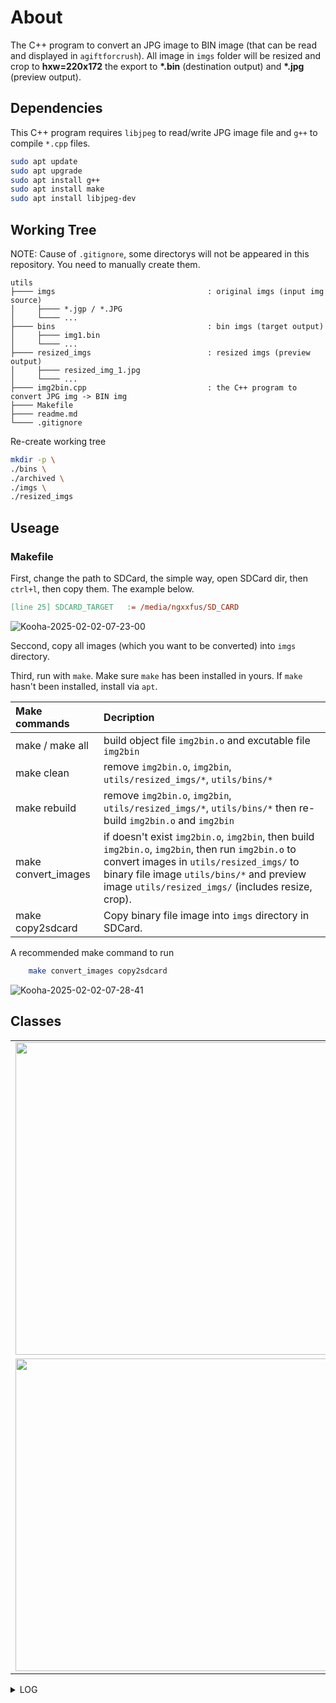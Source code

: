 # About

The C++ program to convert an JPG image to BIN image (that can be read and displayed in `agiftforcrush`). All image in `imgs` folder will be resized and crop to **hxw=220x172** the export to **\*.bin** (destination output) and **\*.jpg** (preview output).

## Dependencies

This C++ program requires `libjpeg` to read/write JPG image file and `g++` to compile `*.cpp` files.

```bash
sudo apt update
sudo apt upgrade
sudo apt install g++
sudo apt install make
sudo apt install libjpeg-dev
```

## Working Tree

NOTE: Cause of ```.gitignore```, some directorys will not be appeared in this repository. You need to manually create them.

```text
utils
├──── imgs                                  : original imgs (input img source)
│     ├──── *.jgp / *.JPG
│     └──── ...
├──── bins                                  : bin imgs (target output)
│     ├──── img1.bin 
│     └──── ...
├──── resized_imgs                          : resized imgs (preview output)
│     ├──── resized_img_1.jpg 
│     └──── ...
├──── img2bin.cpp                           : the C++ program to convert JPG img -> BIN img
├──── Makefile
├──── readme.md 
└──── .gitignore
```

Re-create working tree

```bash
mkdir -p \
./bins \
./archived \
./imgs \
./resized_imgs
```

## Useage

### Makefile

First, change the path to SDCard, the simple way, open SDCard dir, then ```ctrl+l```, then copy them. The example below.

```Makefile
[line 25] SDCARD_TARGET   := /media/ngxxfus/SD_CARD
```
![Kooha-2025-02-02-07-23-00](https://github.com/user-attachments/assets/006b843c-4742-4468-aaed-486077f839e0)


Seccond, copy all images (which you want to be converted) into ```imgs``` directory.

Third, run with ```make```. Make sure ```make``` has been installed in yours. If ```make``` hasn't been installed, install via ```apt```.

|Make commands          | Decription    |
| :--                   | :--           |
| make / make all       | build object file ```img2bin.o``` and excutable file ```img2bin``` |
| make clean            | remove  ```img2bin.o```, ```img2bin```, ```utils/resized_imgs/*```, ```utils/bins/*```|
| make rebuild          | remove  ```img2bin.o```, ```img2bin```, ```utils/resized_imgs/*```, ```utils/bins/*``` then re-build ```img2bin.o``` and ```img2bin```|
| make convert_images   | if doesn't exist ```img2bin.o```, ```img2bin```, then build ```img2bin.o```, ```img2bin```, then run ```img2bin.o``` to convert images in ```utils/resized_imgs/``` to binary file image ```utils/bins/*``` and preview image ```utils/resized_imgs/``` (includes resize, crop).|
| make copy2sdcard      | Copy binary file image into ```imgs``` directory in SDCard. |

A recommended make command to run
```bash
    make convert_images copy2sdcard
```

![Kooha-2025-02-02-07-28-41](https://github.com/user-attachments/assets/44ff4df7-bc8b-42b3-8846-39c1922c4ce5)

## Classes

|         |          |
| :----   | :----    |
|<img src="https://github.com/user-attachments/assets/12d3f5ac-19d3-46b5-aa32-f46e2b225348" style="width:500px;"/> |<img src="https://github.com/user-attachments/assets/2a55547b-21ec-41fa-8f0c-aa35a963e12a" style="width:500px;"/> | 
| <img src="https://github.com/user-attachments/assets/6a3b7227-abbd-4a71-91f1-f5765d2ea931" style="width:500px;"/>|     |

<details>
<summary>
LOG
</summary>

<pre><font color="#80F1E8">ngxxfus&apos;s </font><font color="#D4DBDD">utils/ </font><font color="#FFFFFF">on</font><font color="#F6F32E"> master ≡ </font>                                                                                                                          <font color="#85C980">RAM:9/11GB </font><font color="#D0CFCC">┋</font><font color="#FFFFFF"> 6ms </font>
<font color="#4796F1">⮞ </font> ll
total 188
drwxrwxrwx 1 root root 24576 Feb  2 07:26 <span style="background-color:#26A269"><font color="#12488B">bins</font></span>/
drwxrwxrwx 1 root root 28672 Feb  2 07:26 <span style="background-color:#26A269"><font color="#12488B">resized_imgs</font></span>/
-rwxrwxrwx 1 root root 37632 Feb  2 07:25 <font color="#26A269"><b>img2bin</b></font>*
drwxrwxrwx 1 root root  4096 Feb  2 07:25 <span style="background-color:#26A269"><font color="#12488B">.</font></span>/
-rwxrwxrwx 1 root root 31632 Feb  2 07:25 <font color="#26A269"><b>img2bin.o</b></font>*
-rwxrwxrwx 1 root root  2835 Feb  2 07:23 <font color="#26A269"><b>readme.md</b></font>*
-rwxrwxrwx 1 root root  1618 Feb  2 07:23 <font color="#26A269"><b>Makefile</b></font>*
drwxrwxrwx 1 root root  4096 Feb  2 07:09 <span style="background-color:#26A269"><font color="#12488B">archived</font></span>/
-rwxrwxrwx 1 root root 17533 Feb  2 06:42 <font color="#26A269"><b>img2bin.cpp</b></font>*
drwxrwxrwx 1 root root 24576 Feb  1 22:11 <span style="background-color:#26A269"><font color="#12488B">imgs</font></span>/
drwxrwxrwx 1 root root  4096 Dec 31 18:35 <span style="background-color:#26A269"><font color="#12488B">..</font></span>/
<font color="#80F1E8">ngxxfus&apos;s </font><font color="#D4DBDD">utils/ </font><font color="#FFFFFF">on</font><font color="#F6F32E"> master ≡ </font>                                                                                                                          <font color="#85C980">RAM:9/11GB </font><font color="#D0CFCC">┋</font><font color="#FFFFFF"> 7ms </font>
<font color="#4796F1">⮞ </font> make convert_images copy2sdcard 
Converting images...
@imgs/IMG_4208.JPG

Processing arg[1] : imgs/IMG_4208.JPG
&lt;RGB_IMG id=10&gt; initialized h=4000 w=6000 c=3
&lt;RGB_IMG id=10&gt; size_reducing::SUCCESS - New size: 240x360
&lt;RGB_IMG id=10&gt; crop::SUCCESS - New size: 220x172
&lt;RGB_IMG id=10&gt; Image saved to: ./resized_imgs/IMG_4208.jpg
&lt;RGB_IMG id=10&gt; Image saved to binary file: ./bins/IMG_4208.bin
&lt;RGB_IMG id=10&gt; delete[] pixels=0x7e4b81260010
&lt;RGB_IMG id=10&gt; done!

&gt;&gt;&gt;&gt; done &gt;&gt;&gt;&gt;

@imgs/IMG_4209.JPG

Processing arg[1] : imgs/IMG_4209.JPG
&lt;RGB_IMG id=4165433610&gt; initialized h=4000 w=6000 c=3
&lt;RGB_IMG id=4165433610&gt; size_reducing::SUCCESS - New size: 240x360
&lt;RGB_IMG id=4165433610&gt; crop::SUCCESS - New size: 220x172
&lt;RGB_IMG id=4165433610&gt; Image saved to: ./resized_imgs/IMG_4209.jpg
&lt;RGB_IMG id=4165433610&gt; Image saved to binary file: ./bins/IMG_4209.bin
&lt;RGB_IMG id=4165433610&gt; delete[] pixels=0x77bff8060010
&lt;RGB_IMG id=4165433610&gt; done!

&gt;&gt;&gt;&gt; done &gt;&gt;&gt;&gt;

@imgs/IMG_4210.JPG

Processing arg[1] : imgs/IMG_4210.JPG
&lt;RGB_IMG id=73738&gt; initialized h=4000 w=6000 c=3
&lt;RGB_IMG id=73738&gt; size_reducing::SUCCESS - New size: 240x360
&lt;RGB_IMG id=73738&gt; crop::SUCCESS - New size: 220x172
&lt;RGB_IMG id=73738&gt; Image saved to: ./resized_imgs/IMG_4210.jpg
&lt;RGB_IMG id=73738&gt; Image saved to binary file: ./bins/IMG_4210.bin
&lt;RGB_IMG id=73738&gt; delete[] pixels=0x7a2f93149010
&lt;RGB_IMG id=73738&gt; done!

&gt;&gt;&gt;&gt; done &gt;&gt;&gt;&gt;

@imgs/IMG_4211.JPG

Processing arg[1] : imgs/IMG_4211.JPG
&lt;RGB_IMG id=1816623370&gt; initialized h=4000 w=6000 c=3
&lt;RGB_IMG id=1816623370&gt; size_reducing::SUCCESS - New size: 240x360
&lt;RGB_IMG id=1816623370&gt; crop::SUCCESS - New size: 220x172
&lt;RGB_IMG id=1816623370&gt; Image saved to: ./resized_imgs/IMG_4211.jpg
&lt;RGB_IMG id=1816623370&gt; Image saved to binary file: ./bins/IMG_4211.bin
&lt;RGB_IMG id=1816623370&gt; delete[] pixels=0x7fcc6c060010
&lt;RGB_IMG id=1816623370&gt; done!

&gt;&gt;&gt;&gt; done &gt;&gt;&gt;&gt;

@imgs/IMG_4212.JPG

Processing arg[1] : imgs/IMG_4212.JPG
&lt;RGB_IMG id=854091786&gt; initialized h=4000 w=6000 c=3
&lt;RGB_IMG id=854091786&gt; size_reducing::SUCCESS - New size: 240x360
&lt;RGB_IMG id=854091786&gt; crop::SUCCESS - New size: 220x172
&lt;RGB_IMG id=854091786&gt; Image saved to: ./resized_imgs/IMG_4212.jpg
&lt;RGB_IMG id=854091786&gt; Image saved to binary file: ./bins/IMG_4212.bin
&lt;RGB_IMG id=854091786&gt; delete[] pixels=0x732ac3a84010
&lt;RGB_IMG id=854091786&gt; done!

&gt;&gt;&gt;&gt; done &gt;&gt;&gt;&gt;

@imgs/IMG_4213.JPG

Processing arg[1] : imgs/IMG_4213.JPG
&lt;RGB_IMG id=945092618&gt; initialized h=4000 w=6000 c=3
&lt;RGB_IMG id=945092618&gt; size_reducing::SUCCESS - New size: 240x360
&lt;RGB_IMG id=945092618&gt; crop::SUCCESS - New size: 220x172
&lt;RGB_IMG id=945092618&gt; Image saved to: ./resized_imgs/IMG_4213.jpg
&lt;RGB_IMG id=945092618&gt; Image saved to binary file: ./bins/IMG_4213.bin
&lt;RGB_IMG id=945092618&gt; delete[] pixels=0x7977a9032010
&lt;RGB_IMG id=945092618&gt; done!

&gt;&gt;&gt;&gt; done &gt;&gt;&gt;&gt;

@imgs/IMG_4214.JPG

Processing arg[1] : imgs/IMG_4214.JPG
&lt;RGB_IMG id=1368897034&gt; initialized h=4000 w=6000 c=3
&lt;RGB_IMG id=1368897034&gt; size_reducing::SUCCESS - New size: 240x360
&lt;RGB_IMG id=1368897034&gt; crop::SUCCESS - New size: 220x172
&lt;RGB_IMG id=1368897034&gt; Image saved to: ./resized_imgs/IMG_4214.jpg
&lt;RGB_IMG id=1368897034&gt; Image saved to binary file: ./bins/IMG_4214.bin
&lt;RGB_IMG id=1368897034&gt; delete[] pixels=0x727823060010
&lt;RGB_IMG id=1368897034&gt; done!

&gt;&gt;&gt;&gt; done &gt;&gt;&gt;&gt;

@imgs/IMG_4215.JPG

Processing arg[1] : imgs/IMG_4215.JPG
&lt;RGB_IMG id=73738&gt; initialized h=4000 w=6000 c=3
&lt;RGB_IMG id=73738&gt; size_reducing::SUCCESS - New size: 240x360
&lt;RGB_IMG id=73738&gt; crop::SUCCESS - New size: 220x172
&lt;RGB_IMG id=73738&gt; Image saved to: ./resized_imgs/IMG_4215.jpg
&lt;RGB_IMG id=73738&gt; Image saved to binary file: ./bins/IMG_4215.bin
&lt;RGB_IMG id=73738&gt; delete[] pixels=0x7982cda93010
&lt;RGB_IMG id=73738&gt; done!

&gt;&gt;&gt;&gt; done &gt;&gt;&gt;&gt;

@imgs/IMG_4216.JPG

Processing arg[1] : imgs/IMG_4216.JPG
&lt;RGB_IMG id=2174269450&gt; initialized h=4000 w=6000 c=3
&lt;RGB_IMG id=2174269450&gt; size_reducing::SUCCESS - New size: 240x360
&lt;RGB_IMG id=2174269450&gt; crop::SUCCESS - New size: 220x172
&lt;RGB_IMG id=2174269450&gt; Image saved to: ./resized_imgs/IMG_4216.jpg
&lt;RGB_IMG id=2174269450&gt; Image saved to binary file: ./bins/IMG_4216.bin
&lt;RGB_IMG id=2174269450&gt; delete[] pixels=0x74200ca32010
&lt;RGB_IMG id=2174269450&gt; done!

&gt;&gt;&gt;&gt; done &gt;&gt;&gt;&gt;

@imgs/IMG_4217.JPG

Processing arg[1] : imgs/IMG_4217.JPG
&lt;RGB_IMG id=73738&gt; initialized h=4000 w=6000 c=3
&lt;RGB_IMG id=73738&gt; size_reducing::SUCCESS - New size: 240x360
&lt;RGB_IMG id=73738&gt; crop::SUCCESS - New size: 220x172
&lt;RGB_IMG id=73738&gt; Image saved to: ./resized_imgs/IMG_4217.jpg
&lt;RGB_IMG id=73738&gt; Image saved to binary file: ./bins/IMG_4217.bin
&lt;RGB_IMG id=73738&gt; delete[] pixels=0x7279fccad010
&lt;RGB_IMG id=73738&gt; done!

&gt;&gt;&gt;&gt; done &gt;&gt;&gt;&gt;

@imgs/IMG_4218.JPG

Processing arg[1] : imgs/IMG_4218.JPG
&lt;RGB_IMG id=73738&gt; initialized h=4000 w=6000 c=3
&lt;RGB_IMG id=73738&gt; size_reducing::SUCCESS - New size: 240x360
&lt;RGB_IMG id=73738&gt; crop::SUCCESS - New size: 220x172
&lt;RGB_IMG id=73738&gt; Image saved to: ./resized_imgs/IMG_4218.jpg
&lt;RGB_IMG id=73738&gt; Image saved to binary file: ./bins/IMG_4218.bin
&lt;RGB_IMG id=73738&gt; delete[] pixels=0x7e7151a32010
&lt;RGB_IMG id=73738&gt; done!

&gt;&gt;&gt;&gt; done &gt;&gt;&gt;&gt;

@imgs/IMG_4219.JPG

Processing arg[1] : imgs/IMG_4219.JPG
&lt;RGB_IMG id=1854372106&gt; initialized h=4000 w=6000 c=3
&lt;RGB_IMG id=1854372106&gt; size_reducing::SUCCESS - New size: 240x360
&lt;RGB_IMG id=1854372106&gt; crop::SUCCESS - New size: 220x172
&lt;RGB_IMG id=1854372106&gt; Image saved to: ./resized_imgs/IMG_4219.jpg
&lt;RGB_IMG id=1854372106&gt; Image saved to binary file: ./bins/IMG_4219.bin
&lt;RGB_IMG id=1854372106&gt; delete[] pixels=0x76c86e5c8010
&lt;RGB_IMG id=1854372106&gt; done!

&gt;&gt;&gt;&gt; done &gt;&gt;&gt;&gt;

@imgs/IMG_4220.JPG

Processing arg[1] : imgs/IMG_4220.JPG
&lt;RGB_IMG id=3282417162&gt; initialized h=4000 w=6000 c=3
&lt;RGB_IMG id=3282417162&gt; size_reducing::SUCCESS - New size: 240x360
&lt;RGB_IMG id=3282417162&gt; crop::SUCCESS - New size: 220x172
&lt;RGB_IMG id=3282417162&gt; Image saved to: ./resized_imgs/IMG_4220.jpg
&lt;RGB_IMG id=3282417162&gt; Image saved to binary file: ./bins/IMG_4220.bin
&lt;RGB_IMG id=3282417162&gt; delete[] pixels=0x75378c549010
&lt;RGB_IMG id=3282417162&gt; done!

&gt;&gt;&gt;&gt; done &gt;&gt;&gt;&gt;

@imgs/IMG_4221.JPG

Processing arg[1] : imgs/IMG_4221.JPG
&lt;RGB_IMG id=10&gt; initialized h=4000 w=6000 c=3
&lt;RGB_IMG id=10&gt; size_reducing::SUCCESS - New size: 240x360
&lt;RGB_IMG id=10&gt; crop::SUCCESS - New size: 220x172
&lt;RGB_IMG id=10&gt; Image saved to: ./resized_imgs/IMG_4221.jpg
&lt;RGB_IMG id=10&gt; Image saved to binary file: ./bins/IMG_4221.bin
&lt;RGB_IMG id=10&gt; delete[] pixels=0x78bca6549010
&lt;RGB_IMG id=10&gt; done!

&gt;&gt;&gt;&gt; done &gt;&gt;&gt;&gt;

@imgs/IMG_4222.JPG

Processing arg[1] : imgs/IMG_4222.JPG
&lt;RGB_IMG id=3446110474&gt; initialized h=4000 w=6000 c=3
&lt;RGB_IMG id=3446110474&gt; size_reducing::SUCCESS - New size: 240x360
&lt;RGB_IMG id=3446110474&gt; crop::SUCCESS - New size: 220x172
&lt;RGB_IMG id=3446110474&gt; Image saved to: ./resized_imgs/IMG_4222.jpg
&lt;RGB_IMG id=3446110474&gt; Image saved to binary file: ./bins/IMG_4222.bin
&lt;RGB_IMG id=3446110474&gt; delete[] pixels=0x76abcd344010
&lt;RGB_IMG id=3446110474&gt; done!

&gt;&gt;&gt;&gt; done &gt;&gt;&gt;&gt;

@imgs/IMG_4223.JPG

Processing arg[1] : imgs/IMG_4223.JPG
&lt;RGB_IMG id=10&gt; initialized h=4000 w=6000 c=3
&lt;RGB_IMG id=10&gt; size_reducing::SUCCESS - New size: 240x360
&lt;RGB_IMG id=10&gt; crop::SUCCESS - New size: 220x172
&lt;RGB_IMG id=10&gt; Image saved to: ./resized_imgs/IMG_4223.jpg
&lt;RGB_IMG id=10&gt; Image saved to binary file: ./bins/IMG_4223.bin
&lt;RGB_IMG id=10&gt; delete[] pixels=0x7919cd485010
&lt;RGB_IMG id=10&gt; done!

&gt;&gt;&gt;&gt; done &gt;&gt;&gt;&gt;

@imgs/IMG_4224.JPG

Processing arg[1] : imgs/IMG_4224.JPG
&lt;RGB_IMG id=1068629002&gt; initialized h=4000 w=6000 c=3
&lt;RGB_IMG id=1068629002&gt; size_reducing::SUCCESS - New size: 240x360
&lt;RGB_IMG id=1068629002&gt; crop::SUCCESS - New size: 220x172
&lt;RGB_IMG id=1068629002&gt; Image saved to: ./resized_imgs/IMG_4224.jpg
&lt;RGB_IMG id=1068629002&gt; Image saved to binary file: ./bins/IMG_4224.bin
&lt;RGB_IMG id=1068629002&gt; delete[] pixels=0x77404d8aa010
&lt;RGB_IMG id=1068629002&gt; done!

&gt;&gt;&gt;&gt; done &gt;&gt;&gt;&gt;

@imgs/IMG_4225.JPG

Processing arg[1] : imgs/IMG_4225.JPG
&lt;RGB_IMG id=1661434122&gt; initialized h=4000 w=6000 c=3
&lt;RGB_IMG id=1661434122&gt; size_reducing::SUCCESS - New size: 240x360
&lt;RGB_IMG id=1661434122&gt; crop::SUCCESS - New size: 220x172
&lt;RGB_IMG id=1661434122&gt; Image saved to: ./resized_imgs/IMG_4225.jpg
&lt;RGB_IMG id=1661434122&gt; Image saved to binary file: ./bins/IMG_4225.bin
&lt;RGB_IMG id=1661434122&gt; delete[] pixels=0x72ed630a9010
&lt;RGB_IMG id=1661434122&gt; done!

&gt;&gt;&gt;&gt; done &gt;&gt;&gt;&gt;

@imgs/IMG_4226.JPG

Processing arg[1] : imgs/IMG_4226.JPG
&lt;RGB_IMG id=10&gt; initialized h=4000 w=6000 c=3
&lt;RGB_IMG id=10&gt; size_reducing::SUCCESS - New size: 240x360
&lt;RGB_IMG id=10&gt; crop::SUCCESS - New size: 220x172
&lt;RGB_IMG id=10&gt; Image saved to: ./resized_imgs/IMG_4226.jpg
&lt;RGB_IMG id=10&gt; Image saved to binary file: ./bins/IMG_4226.bin
&lt;RGB_IMG id=10&gt; delete[] pixels=0x7b92c289e010
&lt;RGB_IMG id=10&gt; done!

&gt;&gt;&gt;&gt; done &gt;&gt;&gt;&gt;

@imgs/IMG_4227.JPG

Processing arg[1] : imgs/IMG_4227.JPG
&lt;RGB_IMG id=3351037706&gt; initialized h=4000 w=6000 c=3
&lt;RGB_IMG id=3351037706&gt; size_reducing::SUCCESS - New size: 240x360
&lt;RGB_IMG id=3351037706&gt; crop::SUCCESS - New size: 220x172
&lt;RGB_IMG id=3351037706&gt; Image saved to: ./resized_imgs/IMG_4227.jpg
&lt;RGB_IMG id=3351037706&gt; Image saved to binary file: ./bins/IMG_4227.bin
&lt;RGB_IMG id=3351037706&gt; delete[] pixels=0x7664bb860010
&lt;RGB_IMG id=3351037706&gt; done!

&gt;&gt;&gt;&gt; done &gt;&gt;&gt;&gt;

@imgs/IMG_4228.JPG

Processing arg[1] : imgs/IMG_4228.JPG
&lt;RGB_IMG id=2317651466&gt; initialized h=4000 w=6000 c=3
&lt;RGB_IMG id=2317651466&gt; size_reducing::SUCCESS - New size: 240x360
&lt;RGB_IMG id=2317651466&gt; crop::SUCCESS - New size: 220x172
&lt;RGB_IMG id=2317651466&gt; Image saved to: ./resized_imgs/IMG_4228.jpg
&lt;RGB_IMG id=2317651466&gt; Image saved to binary file: ./bins/IMG_4228.bin
&lt;RGB_IMG id=2317651466&gt; delete[] pixels=0x722035a84010
&lt;RGB_IMG id=2317651466&gt; done!

&gt;&gt;&gt;&gt; done &gt;&gt;&gt;&gt;

@imgs/IMG_4229.JPG

Processing arg[1] : imgs/IMG_4229.JPG
&lt;RGB_IMG id=1870127882&gt; initialized h=4000 w=6000 c=3
&lt;RGB_IMG id=1870127882&gt; size_reducing::SUCCESS - New size: 240x360
&lt;RGB_IMG id=1870127882&gt; crop::SUCCESS - New size: 220x172
&lt;RGB_IMG id=1870127882&gt; Image saved to: ./resized_imgs/IMG_4229.jpg
&lt;RGB_IMG id=1870127882&gt; Image saved to binary file: ./bins/IMG_4229.bin
&lt;RGB_IMG id=1870127882&gt; delete[] pixels=0x791567485010
&lt;RGB_IMG id=1870127882&gt; done!

&gt;&gt;&gt;&gt; done &gt;&gt;&gt;&gt;

@imgs/IMG_4230.JPG

Processing arg[1] : imgs/IMG_4230.JPG
&lt;RGB_IMG id=2290579722&gt; initialized h=4000 w=6000 c=3
&lt;RGB_IMG id=2290579722&gt; size_reducing::SUCCESS - New size: 240x360
&lt;RGB_IMG id=2290579722&gt; crop::SUCCESS - New size: 220x172
&lt;RGB_IMG id=2290579722&gt; Image saved to: ./resized_imgs/IMG_4230.jpg
&lt;RGB_IMG id=2290579722&gt; Image saved to binary file: ./bins/IMG_4230.bin
&lt;RGB_IMG id=2290579722&gt; delete[] pixels=0x76ce88460010
&lt;RGB_IMG id=2290579722&gt; done!

&gt;&gt;&gt;&gt; done &gt;&gt;&gt;&gt;

@imgs/IMG_4231.JPG

Processing arg[1] : imgs/IMG_4231.JPG
&lt;RGB_IMG id=310868234&gt; initialized h=4000 w=6000 c=3
&lt;RGB_IMG id=310868234&gt; size_reducing::SUCCESS - New size: 240x360
&lt;RGB_IMG id=310868234&gt; crop::SUCCESS - New size: 220x172
&lt;RGB_IMG id=310868234&gt; Image saved to: ./resized_imgs/IMG_4231.jpg
&lt;RGB_IMG id=310868234&gt; Image saved to binary file: ./bins/IMG_4231.bin
&lt;RGB_IMG id=310868234&gt; delete[] pixels=0x792512889010
&lt;RGB_IMG id=310868234&gt; done!

&gt;&gt;&gt;&gt; done &gt;&gt;&gt;&gt;

@imgs/IMG_4232.JPG

Processing arg[1] : imgs/IMG_4232.JPG
&lt;RGB_IMG id=969315338&gt; initialized h=4000 w=6000 c=3
&lt;RGB_IMG id=969315338&gt; size_reducing::SUCCESS - New size: 240x360
&lt;RGB_IMG id=969315338&gt; crop::SUCCESS - New size: 220x172
&lt;RGB_IMG id=969315338&gt; Image saved to: ./resized_imgs/IMG_4232.jpg
&lt;RGB_IMG id=969315338&gt; Image saved to binary file: ./bins/IMG_4232.bin
&lt;RGB_IMG id=969315338&gt; delete[] pixels=0x7a7b1af49010
&lt;RGB_IMG id=969315338&gt; done!

&gt;&gt;&gt;&gt; done &gt;&gt;&gt;&gt;

@imgs/IMG_4233.JPG

Processing arg[1] : imgs/IMG_4233.JPG
&lt;RGB_IMG id=2646998794&gt; initialized h=4000 w=6000 c=3
&lt;RGB_IMG id=2646998794&gt; size_reducing::SUCCESS - New size: 240x360
&lt;RGB_IMG id=2646998794&gt; crop::SUCCESS - New size: 220x172
&lt;RGB_IMG id=2646998794&gt; Image saved to: ./resized_imgs/IMG_4233.jpg
&lt;RGB_IMG id=2646998794&gt; Image saved to binary file: ./bins/IMG_4233.bin
&lt;RGB_IMG id=2646998794&gt; delete[] pixels=0x776f83eae010
&lt;RGB_IMG id=2646998794&gt; done!

&gt;&gt;&gt;&gt; done &gt;&gt;&gt;&gt;

@imgs/IMG_4234.JPG

Processing arg[1] : imgs/IMG_4234.JPG
&lt;RGB_IMG id=10&gt; initialized h=4000 w=6000 c=3
&lt;RGB_IMG id=10&gt; size_reducing::SUCCESS - New size: 240x360
&lt;RGB_IMG id=10&gt; crop::SUCCESS - New size: 220x172
&lt;RGB_IMG id=10&gt; Image saved to: ./resized_imgs/IMG_4234.jpg
&lt;RGB_IMG id=10&gt; Image saved to binary file: ./bins/IMG_4234.bin
&lt;RGB_IMG id=10&gt; delete[] pixels=0x70ac664df010
&lt;RGB_IMG id=10&gt; done!

&gt;&gt;&gt;&gt; done &gt;&gt;&gt;&gt;

@imgs/IMG_4235.JPG

Processing arg[1] : imgs/IMG_4235.JPG
&lt;RGB_IMG id=73738&gt; initialized h=4000 w=6000 c=3
&lt;RGB_IMG id=73738&gt; size_reducing::SUCCESS - New size: 240x360
&lt;RGB_IMG id=73738&gt; crop::SUCCESS - New size: 220x172
&lt;RGB_IMG id=73738&gt; Image saved to: ./resized_imgs/IMG_4235.jpg
&lt;RGB_IMG id=73738&gt; Image saved to binary file: ./bins/IMG_4235.bin
&lt;RGB_IMG id=73738&gt; delete[] pixels=0x722b588df010
&lt;RGB_IMG id=73738&gt; done!

&gt;&gt;&gt;&gt; done &gt;&gt;&gt;&gt;

@imgs/IMG_4236.JPG

Processing arg[1] : imgs/IMG_4236.JPG
&lt;RGB_IMG id=73738&gt; initialized h=4000 w=6000 c=3
&lt;RGB_IMG id=73738&gt; size_reducing::SUCCESS - New size: 240x360
&lt;RGB_IMG id=73738&gt; crop::SUCCESS - New size: 220x172
&lt;RGB_IMG id=73738&gt; Image saved to: ./resized_imgs/IMG_4236.jpg
&lt;RGB_IMG id=73738&gt; Image saved to binary file: ./bins/IMG_4236.bin
&lt;RGB_IMG id=73738&gt; delete[] pixels=0x70d4198df010
&lt;RGB_IMG id=73738&gt; done!

&gt;&gt;&gt;&gt; done &gt;&gt;&gt;&gt;

@imgs/IMG_4240.JPG

Processing arg[1] : imgs/IMG_4240.JPG
&lt;RGB_IMG id=10&gt; initialized h=4000 w=5328 c=3
&lt;RGB_IMG id=10&gt; size_reducing::SUCCESS - New size: 240x319
&lt;RGB_IMG id=10&gt; crop::SUCCESS - New size: 220x172
&lt;RGB_IMG id=10&gt; Image saved to: ./resized_imgs/IMG_4240.jpg
&lt;RGB_IMG id=10&gt; Image saved to binary file: ./bins/IMG_4240.bin
&lt;RGB_IMG id=10&gt; delete[] pixels=0x7c88330df010
&lt;RGB_IMG id=10&gt; done!

&gt;&gt;&gt;&gt; done &gt;&gt;&gt;&gt;

@imgs/IMG_4241.JPG

Processing arg[1] : imgs/IMG_4241.JPG
&lt;RGB_IMG id=73738&gt; initialized h=4000 w=5328 c=3
&lt;RGB_IMG id=73738&gt; size_reducing::SUCCESS - New size: 240x319
&lt;RGB_IMG id=73738&gt; crop::SUCCESS - New size: 220x172
&lt;RGB_IMG id=73738&gt; Image saved to: ./resized_imgs/IMG_4241.jpg
&lt;RGB_IMG id=73738&gt; Image saved to binary file: ./bins/IMG_4241.bin
&lt;RGB_IMG id=73738&gt; delete[] pixels=0x780047adf010
&lt;RGB_IMG id=73738&gt; done!

&gt;&gt;&gt;&gt; done &gt;&gt;&gt;&gt;

@imgs/IMG_4242.JPG

Processing arg[1] : imgs/IMG_4242.JPG
&lt;RGB_IMG id=10&gt; initialized h=4000 w=5328 c=3
&lt;RGB_IMG id=10&gt; size_reducing::SUCCESS - New size: 240x319
&lt;RGB_IMG id=10&gt; crop::SUCCESS - New size: 220x172
&lt;RGB_IMG id=10&gt; Image saved to: ./resized_imgs/IMG_4242.jpg
&lt;RGB_IMG id=10&gt; Image saved to binary file: ./bins/IMG_4242.bin
&lt;RGB_IMG id=10&gt; delete[] pixels=0x787fd99c8010
&lt;RGB_IMG id=10&gt; done!

&gt;&gt;&gt;&gt; done &gt;&gt;&gt;&gt;

@imgs/IMG_4243.JPG

Processing arg[1] : imgs/IMG_4243.JPG
&lt;RGB_IMG id=10&gt; initialized h=4000 w=5328 c=3
&lt;RGB_IMG id=10&gt; size_reducing::SUCCESS - New size: 240x319
&lt;RGB_IMG id=10&gt; crop::SUCCESS - New size: 220x172
&lt;RGB_IMG id=10&gt; Image saved to: ./resized_imgs/IMG_4243.jpg
&lt;RGB_IMG id=10&gt; Image saved to binary file: ./bins/IMG_4243.bin
&lt;RGB_IMG id=10&gt; delete[] pixels=0x7c4065357010
&lt;RGB_IMG id=10&gt; done!

&gt;&gt;&gt;&gt; done &gt;&gt;&gt;&gt;

@imgs/IMG_4244.JPG

Processing arg[1] : imgs/IMG_4244.JPG
&lt;RGB_IMG id=73738&gt; initialized h=4000 w=5328 c=3
&lt;RGB_IMG id=73738&gt; size_reducing::SUCCESS - New size: 240x319
&lt;RGB_IMG id=73738&gt; crop::SUCCESS - New size: 220x172
&lt;RGB_IMG id=73738&gt; Image saved to: ./resized_imgs/IMG_4244.jpg
&lt;RGB_IMG id=73738&gt; Image saved to binary file: ./bins/IMG_4244.bin
&lt;RGB_IMG id=73738&gt; delete[] pixels=0x76cce009d010
&lt;RGB_IMG id=73738&gt; done!

&gt;&gt;&gt;&gt; done &gt;&gt;&gt;&gt;

@imgs/IMG_4245.JPG

Processing arg[1] : imgs/IMG_4245.JPG
&lt;RGB_IMG id=1408905738&gt; initialized h=4000 w=5328 c=3
&lt;RGB_IMG id=1408905738&gt; size_reducing::SUCCESS - New size: 240x319
&lt;RGB_IMG id=1408905738&gt; crop::SUCCESS - New size: 220x172
&lt;RGB_IMG id=1408905738&gt; Image saved to: ./resized_imgs/IMG_4245.jpg
&lt;RGB_IMG id=1408905738&gt; Image saved to binary file: ./bins/IMG_4245.bin
&lt;RGB_IMG id=1408905738&gt; delete[] pixels=0x78deeba96010
&lt;RGB_IMG id=1408905738&gt; done!

&gt;&gt;&gt;&gt; done &gt;&gt;&gt;&gt;

@imgs/IMG_4248.JPG

Processing arg[1] : imgs/IMG_4248.JPG
&lt;RGB_IMG id=10&gt; initialized h=4000 w=5328 c=3
&lt;RGB_IMG id=10&gt; size_reducing::SUCCESS - New size: 240x319
&lt;RGB_IMG id=10&gt; crop::SUCCESS - New size: 220x172
&lt;RGB_IMG id=10&gt; Image saved to: ./resized_imgs/IMG_4248.jpg
&lt;RGB_IMG id=10&gt; Image saved to binary file: ./bins/IMG_4248.bin
&lt;RGB_IMG id=10&gt; delete[] pixels=0x704e7a86e010
&lt;RGB_IMG id=10&gt; done!

&gt;&gt;&gt;&gt; done &gt;&gt;&gt;&gt;

@imgs/IMG_4249.JPG

Processing arg[1] : imgs/IMG_4249.JPG
&lt;RGB_IMG id=2963765514&gt; initialized h=4000 w=5328 c=3
&lt;RGB_IMG id=2963765514&gt; size_reducing::SUCCESS - New size: 240x319
&lt;RGB_IMG id=2963765514&gt; crop::SUCCESS - New size: 220x172
&lt;RGB_IMG id=2963765514&gt; Image saved to: ./resized_imgs/IMG_4249.jpg
&lt;RGB_IMG id=2963765514&gt; Image saved to binary file: ./bins/IMG_4249.bin
&lt;RGB_IMG id=2963765514&gt; delete[] pixels=0x74a5b066e010
&lt;RGB_IMG id=2963765514&gt; done!

&gt;&gt;&gt;&gt; done &gt;&gt;&gt;&gt;

@imgs/IMG_4250.JPG

Processing arg[1] : imgs/IMG_4250.JPG
&lt;RGB_IMG id=2969281546&gt; initialized h=4000 w=5328 c=3
&lt;RGB_IMG id=2969281546&gt; size_reducing::SUCCESS - New size: 240x319
&lt;RGB_IMG id=2969281546&gt; crop::SUCCESS - New size: 220x172
&lt;RGB_IMG id=2969281546&gt; Image saved to: ./resized_imgs/IMG_4250.jpg
&lt;RGB_IMG id=2969281546&gt; Image saved to binary file: ./bins/IMG_4250.bin
&lt;RGB_IMG id=2969281546&gt; delete[] pixels=0x79b48088b010
&lt;RGB_IMG id=2969281546&gt; done!

&gt;&gt;&gt;&gt; done &gt;&gt;&gt;&gt;

@imgs/IMG_4252.JPG

Processing arg[1] : imgs/IMG_4252.JPG
&lt;RGB_IMG id=10&gt; initialized h=4000 w=5328 c=3
&lt;RGB_IMG id=10&gt; size_reducing::SUCCESS - New size: 240x319
&lt;RGB_IMG id=10&gt; crop::SUCCESS - New size: 220x172
&lt;RGB_IMG id=10&gt; Image saved to: ./resized_imgs/IMG_4252.jpg
&lt;RGB_IMG id=10&gt; Image saved to binary file: ./bins/IMG_4252.bin
&lt;RGB_IMG id=10&gt; delete[] pixels=0x7d53ad093010
&lt;RGB_IMG id=10&gt; done!

&gt;&gt;&gt;&gt; done &gt;&gt;&gt;&gt;

@imgs/IMG_4256.JPG

Processing arg[1] : imgs/IMG_4256.JPG
&lt;RGB_IMG id=73738&gt; initialized h=4000 w=6000 c=3
&lt;RGB_IMG id=73738&gt; size_reducing::SUCCESS - New size: 240x360
&lt;RGB_IMG id=73738&gt; crop::SUCCESS - New size: 220x172
&lt;RGB_IMG id=73738&gt; Image saved to: ./resized_imgs/IMG_4256.jpg
&lt;RGB_IMG id=73738&gt; Image saved to binary file: ./bins/IMG_4256.bin
&lt;RGB_IMG id=73738&gt; delete[] pixels=0x70b484cae010
&lt;RGB_IMG id=73738&gt; done!

&gt;&gt;&gt;&gt; done &gt;&gt;&gt;&gt;

@imgs/IMG_4258.JPG

Processing arg[1] : imgs/IMG_4258.JPG
&lt;RGB_IMG id=73738&gt; initialized h=4000 w=6000 c=3
&lt;RGB_IMG id=73738&gt; size_reducing::SUCCESS - New size: 240x360
&lt;RGB_IMG id=73738&gt; crop::SUCCESS - New size: 220x172
&lt;RGB_IMG id=73738&gt; Image saved to: ./resized_imgs/IMG_4258.jpg
&lt;RGB_IMG id=73738&gt; Image saved to binary file: ./bins/IMG_4258.bin
&lt;RGB_IMG id=73738&gt; delete[] pixels=0x7897f7c9a010
&lt;RGB_IMG id=73738&gt; done!

&gt;&gt;&gt;&gt; done &gt;&gt;&gt;&gt;

@imgs/IMG_4259.JPG

Processing arg[1] : imgs/IMG_4259.JPG
&lt;RGB_IMG id=3410703370&gt; initialized h=4000 w=6000 c=3
&lt;RGB_IMG id=3410703370&gt; size_reducing::SUCCESS - New size: 240x360
&lt;RGB_IMG id=3410703370&gt; crop::SUCCESS - New size: 220x172
&lt;RGB_IMG id=3410703370&gt; Image saved to: ./resized_imgs/IMG_4259.jpg
&lt;RGB_IMG id=3410703370&gt; Image saved to binary file: ./bins/IMG_4259.bin
&lt;RGB_IMG id=3410703370&gt; delete[] pixels=0x73fb3ac84010
&lt;RGB_IMG id=3410703370&gt; done!

&gt;&gt;&gt;&gt; done &gt;&gt;&gt;&gt;

@imgs/IMG_4260.JPG

Processing arg[1] : imgs/IMG_4260.JPG
&lt;RGB_IMG id=3305301770&gt; initialized h=4000 w=6000 c=3
&lt;RGB_IMG id=3305301770&gt; size_reducing::SUCCESS - New size: 240x360
&lt;RGB_IMG id=3305301770&gt; crop::SUCCESS - New size: 220x172
&lt;RGB_IMG id=3305301770&gt; Image saved to: ./resized_imgs/IMG_4260.jpg
&lt;RGB_IMG id=3305301770&gt; Image saved to binary file: ./bins/IMG_4260.bin
&lt;RGB_IMG id=3305301770&gt; delete[] pixels=0x7b52a1749010
&lt;RGB_IMG id=3305301770&gt; done!

&gt;&gt;&gt;&gt; done &gt;&gt;&gt;&gt;

@imgs/IMG_4261.JPG

Processing arg[1] : imgs/IMG_4261.JPG
&lt;RGB_IMG id=10&gt; initialized h=4000 w=6000 c=3
&lt;RGB_IMG id=10&gt; size_reducing::SUCCESS - New size: 240x360
&lt;RGB_IMG id=10&gt; crop::SUCCESS - New size: 220x172
&lt;RGB_IMG id=10&gt; Image saved to: ./resized_imgs/IMG_4261.jpg
&lt;RGB_IMG id=10&gt; Image saved to binary file: ./bins/IMG_4261.bin
&lt;RGB_IMG id=10&gt; delete[] pixels=0x739c1629c010
&lt;RGB_IMG id=10&gt; done!

&gt;&gt;&gt;&gt; done &gt;&gt;&gt;&gt;

@imgs/IMG_4262.JPG

Processing arg[1] : imgs/IMG_4262.JPG
&lt;RGB_IMG id=3117392394&gt; initialized h=4000 w=6000 c=3
&lt;RGB_IMG id=3117392394&gt; size_reducing::SUCCESS - New size: 240x360
&lt;RGB_IMG id=3117392394&gt; crop::SUCCESS - New size: 220x172
&lt;RGB_IMG id=3117392394&gt; Image saved to: ./resized_imgs/IMG_4262.jpg
&lt;RGB_IMG id=3117392394&gt; Image saved to binary file: ./bins/IMG_4262.bin
&lt;RGB_IMG id=3117392394&gt; delete[] pixels=0x724c13c9a010
&lt;RGB_IMG id=3117392394&gt; done!

&gt;&gt;&gt;&gt; done &gt;&gt;&gt;&gt;

@imgs/IMG_4263.JPG

Processing arg[1] : imgs/IMG_4263.JPG
&lt;RGB_IMG id=73738&gt; initialized h=4000 w=6000 c=3
&lt;RGB_IMG id=73738&gt; size_reducing::SUCCESS - New size: 240x360
&lt;RGB_IMG id=73738&gt; crop::SUCCESS - New size: 220x172
&lt;RGB_IMG id=73738&gt; Image saved to: ./resized_imgs/IMG_4263.jpg
&lt;RGB_IMG id=73738&gt; Image saved to binary file: ./bins/IMG_4263.bin
&lt;RGB_IMG id=73738&gt; delete[] pixels=0x727c0b349010
&lt;RGB_IMG id=73738&gt; done!

&gt;&gt;&gt;&gt; done &gt;&gt;&gt;&gt;

@imgs/IMG_4264.JPG

Processing arg[1] : imgs/IMG_4264.JPG
&lt;RGB_IMG id=73738&gt; initialized h=4000 w=6000 c=3
&lt;RGB_IMG id=73738&gt; size_reducing::SUCCESS - New size: 240x360
&lt;RGB_IMG id=73738&gt; crop::SUCCESS - New size: 220x172
&lt;RGB_IMG id=73738&gt; Image saved to: ./resized_imgs/IMG_4264.jpg
&lt;RGB_IMG id=73738&gt; Image saved to binary file: ./bins/IMG_4264.bin
&lt;RGB_IMG id=73738&gt; delete[] pixels=0x72c69b2df010
&lt;RGB_IMG id=73738&gt; done!

&gt;&gt;&gt;&gt; done &gt;&gt;&gt;&gt;

@imgs/IMG_4265.JPG

Processing arg[1] : imgs/IMG_4265.JPG
&lt;RGB_IMG id=2527557898&gt; initialized h=4000 w=6000 c=3
&lt;RGB_IMG id=2527557898&gt; size_reducing::SUCCESS - New size: 240x360
&lt;RGB_IMG id=2527557898&gt; crop::SUCCESS - New size: 220x172
&lt;RGB_IMG id=2527557898&gt; Image saved to: ./resized_imgs/IMG_4265.jpg
&lt;RGB_IMG id=2527557898&gt; Image saved to binary file: ./bins/IMG_4265.bin
&lt;RGB_IMG id=2527557898&gt; delete[] pixels=0x7b1b96aaa010
&lt;RGB_IMG id=2527557898&gt; done!

&gt;&gt;&gt;&gt; done &gt;&gt;&gt;&gt;

@imgs/IMG_4266.JPG

Processing arg[1] : imgs/IMG_4266.JPG
&lt;RGB_IMG id=849836298&gt; initialized h=4000 w=6000 c=3
&lt;RGB_IMG id=849836298&gt; size_reducing::SUCCESS - New size: 240x360
&lt;RGB_IMG id=849836298&gt; crop::SUCCESS - New size: 220x172
&lt;RGB_IMG id=849836298&gt; Image saved to: ./resized_imgs/IMG_4266.jpg
&lt;RGB_IMG id=849836298&gt; Image saved to binary file: ./bins/IMG_4266.bin
&lt;RGB_IMG id=849836298&gt; delete[] pixels=0x78b6327c8010
&lt;RGB_IMG id=849836298&gt; done!

&gt;&gt;&gt;&gt; done &gt;&gt;&gt;&gt;

@imgs/IMG_4267.JPG

Processing arg[1] : imgs/IMG_4267.JPG
&lt;RGB_IMG id=73738&gt; initialized h=4000 w=6000 c=3
&lt;RGB_IMG id=73738&gt; size_reducing::SUCCESS - New size: 240x360
&lt;RGB_IMG id=73738&gt; crop::SUCCESS - New size: 220x172
&lt;RGB_IMG id=73738&gt; Image saved to: ./resized_imgs/IMG_4267.jpg
&lt;RGB_IMG id=73738&gt; Image saved to binary file: ./bins/IMG_4267.bin
&lt;RGB_IMG id=73738&gt; delete[] pixels=0x728f56fc8010
&lt;RGB_IMG id=73738&gt; done!

&gt;&gt;&gt;&gt; done &gt;&gt;&gt;&gt;

@imgs/IMG_4268.JPG

Processing arg[1] : imgs/IMG_4268.JPG
&lt;RGB_IMG id=73738&gt; initialized h=4000 w=6000 c=3
&lt;RGB_IMG id=73738&gt; size_reducing::SUCCESS - New size: 240x360
&lt;RGB_IMG id=73738&gt; crop::SUCCESS - New size: 220x172
&lt;RGB_IMG id=73738&gt; Image saved to: ./resized_imgs/IMG_4268.jpg
&lt;RGB_IMG id=73738&gt; Image saved to binary file: ./bins/IMG_4268.bin
&lt;RGB_IMG id=73738&gt; delete[] pixels=0x795c81edf010
&lt;RGB_IMG id=73738&gt; done!

&gt;&gt;&gt;&gt; done &gt;&gt;&gt;&gt;

@imgs/IMG_4269.JPG

Processing arg[1] : imgs/IMG_4269.JPG
&lt;RGB_IMG id=2969030666&gt; initialized h=4000 w=6000 c=3
&lt;RGB_IMG id=2969030666&gt; size_reducing::SUCCESS - New size: 240x360
&lt;RGB_IMG id=2969030666&gt; crop::SUCCESS - New size: 220x172
&lt;RGB_IMG id=2969030666&gt; Image saved to: ./resized_imgs/IMG_4269.jpg
&lt;RGB_IMG id=2969030666&gt; Image saved to binary file: ./bins/IMG_4269.bin
&lt;RGB_IMG id=2969030666&gt; delete[] pixels=0x704e7b349010
&lt;RGB_IMG id=2969030666&gt; done!

&gt;&gt;&gt;&gt; done &gt;&gt;&gt;&gt;

@imgs/IMG_4270.JPG

Processing arg[1] : imgs/IMG_4270.JPG
&lt;RGB_IMG id=10&gt; initialized h=4000 w=6000 c=3
&lt;RGB_IMG id=10&gt; size_reducing::SUCCESS - New size: 240x360
&lt;RGB_IMG id=10&gt; crop::SUCCESS - New size: 220x172
&lt;RGB_IMG id=10&gt; Image saved to: ./resized_imgs/IMG_4270.jpg
&lt;RGB_IMG id=10&gt; Image saved to binary file: ./bins/IMG_4270.bin
&lt;RGB_IMG id=10&gt; delete[] pixels=0x7159e4e32010
&lt;RGB_IMG id=10&gt; done!

&gt;&gt;&gt;&gt; done &gt;&gt;&gt;&gt;

@imgs/IMG_4271.JPG

Processing arg[1] : imgs/IMG_4271.JPG
&lt;RGB_IMG id=3383195914&gt; initialized h=4000 w=6000 c=3
&lt;RGB_IMG id=3383195914&gt; size_reducing::SUCCESS - New size: 240x360
&lt;RGB_IMG id=3383195914&gt; crop::SUCCESS - New size: 220x172
&lt;RGB_IMG id=3383195914&gt; Image saved to: ./resized_imgs/IMG_4271.jpg
&lt;RGB_IMG id=3383195914&gt; Image saved to binary file: ./bins/IMG_4271.bin
&lt;RGB_IMG id=3383195914&gt; delete[] pixels=0x7f71c9660010
&lt;RGB_IMG id=3383195914&gt; done!

&gt;&gt;&gt;&gt; done &gt;&gt;&gt;&gt;

@imgs/IMG_4272.JPG

Processing arg[1] : imgs/IMG_4272.JPG
&lt;RGB_IMG id=10&gt; initialized h=4000 w=6000 c=3
&lt;RGB_IMG id=10&gt; size_reducing::SUCCESS - New size: 240x360
&lt;RGB_IMG id=10&gt; crop::SUCCESS - New size: 220x172
&lt;RGB_IMG id=10&gt; Image saved to: ./resized_imgs/IMG_4272.jpg
&lt;RGB_IMG id=10&gt; Image saved to binary file: ./bins/IMG_4272.bin
&lt;RGB_IMG id=10&gt; delete[] pixels=0x7283e905d010
&lt;RGB_IMG id=10&gt; done!

&gt;&gt;&gt;&gt; done &gt;&gt;&gt;&gt;

@imgs/IMG_4273.JPG

Processing arg[1] : imgs/IMG_4273.JPG
&lt;RGB_IMG id=2900850954&gt; initialized h=4000 w=6000 c=3
&lt;RGB_IMG id=2900850954&gt; size_reducing::SUCCESS - New size: 240x360
&lt;RGB_IMG id=2900850954&gt; crop::SUCCESS - New size: 220x172
&lt;RGB_IMG id=2900850954&gt; Image saved to: ./resized_imgs/IMG_4273.jpg
&lt;RGB_IMG id=2900850954&gt; Image saved to binary file: ./bins/IMG_4273.bin
&lt;RGB_IMG id=2900850954&gt; delete[] pixels=0x7db0aca32010
&lt;RGB_IMG id=2900850954&gt; done!

&gt;&gt;&gt;&gt; done &gt;&gt;&gt;&gt;

@imgs/IMG_4274.JPG

Processing arg[1] : imgs/IMG_4274.JPG
&lt;RGB_IMG id=930279946&gt; initialized h=4000 w=6000 c=3
&lt;RGB_IMG id=930279946&gt; size_reducing::SUCCESS - New size: 240x360
&lt;RGB_IMG id=930279946&gt; crop::SUCCESS - New size: 220x172
&lt;RGB_IMG id=930279946&gt; Image saved to: ./resized_imgs/IMG_4274.jpg
&lt;RGB_IMG id=930279946&gt; Image saved to binary file: ./bins/IMG_4274.bin
&lt;RGB_IMG id=930279946&gt; delete[] pixels=0x7a1d34a99010
&lt;RGB_IMG id=930279946&gt; done!

&gt;&gt;&gt;&gt; done &gt;&gt;&gt;&gt;

@imgs/IMG_4275.JPG

Processing arg[1] : imgs/IMG_4275.JPG
&lt;RGB_IMG id=3267852554&gt; initialized h=4000 w=6000 c=3
&lt;RGB_IMG id=3267852554&gt; size_reducing::SUCCESS - New size: 240x360
&lt;RGB_IMG id=3267852554&gt; crop::SUCCESS - New size: 220x172
&lt;RGB_IMG id=3267852554&gt; Image saved to: ./resized_imgs/IMG_4275.jpg
&lt;RGB_IMG id=3267852554&gt; Image saved to binary file: ./bins/IMG_4275.bin
&lt;RGB_IMG id=3267852554&gt; delete[] pixels=0x72afc2949010
&lt;RGB_IMG id=3267852554&gt; done!

&gt;&gt;&gt;&gt; done &gt;&gt;&gt;&gt;

@imgs/IMG_4276.JPG

Processing arg[1] : imgs/IMG_4276.JPG
&lt;RGB_IMG id=3790379274&gt; initialized h=4000 w=6000 c=3
&lt;RGB_IMG id=3790379274&gt; size_reducing::SUCCESS - New size: 240x360
&lt;RGB_IMG id=3790379274&gt; crop::SUCCESS - New size: 220x172
&lt;RGB_IMG id=3790379274&gt; Image saved to: ./resized_imgs/IMG_4276.jpg
&lt;RGB_IMG id=3790379274&gt; Image saved to binary file: ./bins/IMG_4276.bin
&lt;RGB_IMG id=3790379274&gt; delete[] pixels=0x76bbbfa95010
&lt;RGB_IMG id=3790379274&gt; done!

&gt;&gt;&gt;&gt; done &gt;&gt;&gt;&gt;

@imgs/IMG_4277.JPG

Processing arg[1] : imgs/IMG_4277.JPG
&lt;RGB_IMG id=73738&gt; initialized h=4000 w=6000 c=3
&lt;RGB_IMG id=73738&gt; size_reducing::SUCCESS - New size: 240x360
&lt;RGB_IMG id=73738&gt; crop::SUCCESS - New size: 220x172
&lt;RGB_IMG id=73738&gt; Image saved to: ./resized_imgs/IMG_4277.jpg
&lt;RGB_IMG id=73738&gt; Image saved to binary file: ./bins/IMG_4277.bin
&lt;RGB_IMG id=73738&gt; delete[] pixels=0x77b21f032010
&lt;RGB_IMG id=73738&gt; done!

&gt;&gt;&gt;&gt; done &gt;&gt;&gt;&gt;

@imgs/IMG_4278.JPG

Processing arg[1] : imgs/IMG_4278.JPG
&lt;RGB_IMG id=1770664970&gt; initialized h=4000 w=6000 c=3
&lt;RGB_IMG id=1770664970&gt; size_reducing::SUCCESS - New size: 240x360
&lt;RGB_IMG id=1770664970&gt; crop::SUCCESS - New size: 220x172
&lt;RGB_IMG id=1770664970&gt; Image saved to: ./resized_imgs/IMG_4278.jpg
&lt;RGB_IMG id=1770664970&gt; Image saved to binary file: ./bins/IMG_4278.bin
&lt;RGB_IMG id=1770664970&gt; delete[] pixels=0x77b5df0c4010
&lt;RGB_IMG id=1770664970&gt; done!

&gt;&gt;&gt;&gt; done &gt;&gt;&gt;&gt;

@imgs/IMG_4279.JPG

Processing arg[1] : imgs/IMG_4279.JPG
&lt;RGB_IMG id=73738&gt; initialized h=4000 w=6000 c=3
&lt;RGB_IMG id=73738&gt; size_reducing::SUCCESS - New size: 240x360
&lt;RGB_IMG id=73738&gt; crop::SUCCESS - New size: 220x172
&lt;RGB_IMG id=73738&gt; Image saved to: ./resized_imgs/IMG_4279.jpg
&lt;RGB_IMG id=73738&gt; Image saved to binary file: ./bins/IMG_4279.bin
&lt;RGB_IMG id=73738&gt; delete[] pixels=0x7b6ecde60010
&lt;RGB_IMG id=73738&gt; done!

&gt;&gt;&gt;&gt; done &gt;&gt;&gt;&gt;

@imgs/IMG_4280.JPG

Processing arg[1] : imgs/IMG_4280.JPG
&lt;RGB_IMG id=2955376906&gt; initialized h=4000 w=6000 c=3
&lt;RGB_IMG id=2955376906&gt; size_reducing::SUCCESS - New size: 240x360
&lt;RGB_IMG id=2955376906&gt; crop::SUCCESS - New size: 220x172
&lt;RGB_IMG id=2955376906&gt; Image saved to: ./resized_imgs/IMG_4280.jpg
&lt;RGB_IMG id=2955376906&gt; Image saved to binary file: ./bins/IMG_4280.bin
&lt;RGB_IMG id=2955376906&gt; delete[] pixels=0x72e7afe32010
&lt;RGB_IMG id=2955376906&gt; done!

&gt;&gt;&gt;&gt; done &gt;&gt;&gt;&gt;

@imgs/IMG_4281.JPG

Processing arg[1] : imgs/IMG_4281.JPG
&lt;RGB_IMG id=73738&gt; initialized h=4000 w=6000 c=3
&lt;RGB_IMG id=73738&gt; size_reducing::SUCCESS - New size: 240x360
&lt;RGB_IMG id=73738&gt; crop::SUCCESS - New size: 220x172
&lt;RGB_IMG id=73738&gt; Image saved to: ./resized_imgs/IMG_4281.jpg
&lt;RGB_IMG id=73738&gt; Image saved to binary file: ./bins/IMG_4281.bin
&lt;RGB_IMG id=73738&gt; delete[] pixels=0x7fe0f84b4010
&lt;RGB_IMG id=73738&gt; done!

&gt;&gt;&gt;&gt; done &gt;&gt;&gt;&gt;

@imgs/IMG_4282.JPG

Processing arg[1] : imgs/IMG_4282.JPG
&lt;RGB_IMG id=1960451594&gt; initialized h=4000 w=6000 c=3
&lt;RGB_IMG id=1960451594&gt; size_reducing::SUCCESS - New size: 240x360
&lt;RGB_IMG id=1960451594&gt; crop::SUCCESS - New size: 220x172
&lt;RGB_IMG id=1960451594&gt; Image saved to: ./resized_imgs/IMG_4282.jpg
&lt;RGB_IMG id=1960451594&gt; Image saved to binary file: ./bins/IMG_4282.bin
&lt;RGB_IMG id=1960451594&gt; delete[] pixels=0x7092208a3010
&lt;RGB_IMG id=1960451594&gt; done!

&gt;&gt;&gt;&gt; done &gt;&gt;&gt;&gt;

@imgs/IMG_4283.JPG

Processing arg[1] : imgs/IMG_4283.JPG
&lt;RGB_IMG id=73738&gt; initialized h=4000 w=6000 c=3
&lt;RGB_IMG id=73738&gt; size_reducing::SUCCESS - New size: 240x360
&lt;RGB_IMG id=73738&gt; crop::SUCCESS - New size: 220x172
&lt;RGB_IMG id=73738&gt; Image saved to: ./resized_imgs/IMG_4283.jpg
&lt;RGB_IMG id=73738&gt; Image saved to binary file: ./bins/IMG_4283.bin
&lt;RGB_IMG id=73738&gt; delete[] pixels=0x76b08ddc8010
&lt;RGB_IMG id=73738&gt; done!

&gt;&gt;&gt;&gt; done &gt;&gt;&gt;&gt;

@imgs/IMG_4284.JPG

Processing arg[1] : imgs/IMG_4284.JPG
&lt;RGB_IMG id=3824257034&gt; initialized h=4000 w=6000 c=3
&lt;RGB_IMG id=3824257034&gt; size_reducing::SUCCESS - New size: 240x360
&lt;RGB_IMG id=3824257034&gt; crop::SUCCESS - New size: 220x172
&lt;RGB_IMG id=3824257034&gt; Image saved to: ./resized_imgs/IMG_4284.jpg
&lt;RGB_IMG id=3824257034&gt; Image saved to binary file: ./bins/IMG_4284.bin
&lt;RGB_IMG id=3824257034&gt; delete[] pixels=0x7d0f8b099010
&lt;RGB_IMG id=3824257034&gt; done!

&gt;&gt;&gt;&gt; done &gt;&gt;&gt;&gt;

@imgs/IMG_4285.JPG

Processing arg[1] : imgs/IMG_4285.JPG
&lt;RGB_IMG id=325224970&gt; initialized h=4000 w=6000 c=3
&lt;RGB_IMG id=325224970&gt; size_reducing::SUCCESS - New size: 240x360
&lt;RGB_IMG id=325224970&gt; crop::SUCCESS - New size: 220x172
&lt;RGB_IMG id=325224970&gt; Image saved to: ./resized_imgs/IMG_4285.jpg
&lt;RGB_IMG id=325224970&gt; Image saved to binary file: ./bins/IMG_4285.bin
&lt;RGB_IMG id=325224970&gt; delete[] pixels=0x715aad8b4010
&lt;RGB_IMG id=325224970&gt; done!

&gt;&gt;&gt;&gt; done &gt;&gt;&gt;&gt;

@imgs/IMG_4286.JPG

Processing arg[1] : imgs/IMG_4286.JPG
&lt;RGB_IMG id=3020001546&gt; initialized h=4000 w=6000 c=3
&lt;RGB_IMG id=3020001546&gt; size_reducing::SUCCESS - New size: 240x360
&lt;RGB_IMG id=3020001546&gt; crop::SUCCESS - New size: 220x172
&lt;RGB_IMG id=3020001546&gt; Image saved to: ./resized_imgs/IMG_4286.jpg
&lt;RGB_IMG id=3020001546&gt; Image saved to binary file: ./bins/IMG_4286.bin
&lt;RGB_IMG id=3020001546&gt; delete[] pixels=0x73488b0df010
&lt;RGB_IMG id=3020001546&gt; done!

&gt;&gt;&gt;&gt; done &gt;&gt;&gt;&gt;

@imgs/IMG_4287.JPG

Processing arg[1] : imgs/IMG_4287.JPG
&lt;RGB_IMG id=684161290&gt; initialized h=4000 w=6000 c=3
&lt;RGB_IMG id=684161290&gt; size_reducing::SUCCESS - New size: 240x360
&lt;RGB_IMG id=684161290&gt; crop::SUCCESS - New size: 220x172
&lt;RGB_IMG id=684161290&gt; Image saved to: ./resized_imgs/IMG_4287.jpg
&lt;RGB_IMG id=684161290&gt; Image saved to binary file: ./bins/IMG_4287.bin
&lt;RGB_IMG id=684161290&gt; delete[] pixels=0x7ae4289c8010
&lt;RGB_IMG id=684161290&gt; done!

&gt;&gt;&gt;&gt; done &gt;&gt;&gt;&gt;

@imgs/IMG_4288.JPG

Processing arg[1] : imgs/IMG_4288.JPG
&lt;RGB_IMG id=4277749002&gt; initialized h=4000 w=6000 c=3
&lt;RGB_IMG id=4277749002&gt; size_reducing::SUCCESS - New size: 240x360
&lt;RGB_IMG id=4277749002&gt; crop::SUCCESS - New size: 220x172
&lt;RGB_IMG id=4277749002&gt; Image saved to: ./resized_imgs/IMG_4288.jpg
&lt;RGB_IMG id=4277749002&gt; Image saved to binary file: ./bins/IMG_4288.bin
&lt;RGB_IMG id=4277749002&gt; delete[] pixels=0x729d7a880010
&lt;RGB_IMG id=4277749002&gt; done!

&gt;&gt;&gt;&gt; done &gt;&gt;&gt;&gt;

@imgs/IMG_4289.JPG

Processing arg[1] : imgs/IMG_4289.JPG
&lt;RGB_IMG id=1999075594&gt; initialized h=4000 w=6000 c=3
&lt;RGB_IMG id=1999075594&gt; size_reducing::SUCCESS - New size: 240x360
&lt;RGB_IMG id=1999075594&gt; crop::SUCCESS - New size: 220x172
&lt;RGB_IMG id=1999075594&gt; Image saved to: ./resized_imgs/IMG_4289.jpg
&lt;RGB_IMG id=1999075594&gt; Image saved to binary file: ./bins/IMG_4289.bin
&lt;RGB_IMG id=1999075594&gt; delete[] pixels=0x7e7477287010
&lt;RGB_IMG id=1999075594&gt; done!

&gt;&gt;&gt;&gt; done &gt;&gt;&gt;&gt;

@imgs/IMG_4292.JPG

Processing arg[1] : imgs/IMG_4292.JPG
&lt;RGB_IMG id=1311209738&gt; initialized h=4000 w=6000 c=3
&lt;RGB_IMG id=1311209738&gt; size_reducing::SUCCESS - New size: 240x360
&lt;RGB_IMG id=1311209738&gt; crop::SUCCESS - New size: 220x172
&lt;RGB_IMG id=1311209738&gt; Image saved to: ./resized_imgs/IMG_4292.jpg
&lt;RGB_IMG id=1311209738&gt; Image saved to binary file: ./bins/IMG_4292.bin
&lt;RGB_IMG id=1311209738&gt; delete[] pixels=0x7aa74de32010
&lt;RGB_IMG id=1311209738&gt; done!

&gt;&gt;&gt;&gt; done &gt;&gt;&gt;&gt;

@imgs/IMG_4293.JPG

Processing arg[1] : imgs/IMG_4293.JPG
&lt;RGB_IMG id=10&gt; initialized h=4000 w=6000 c=3
&lt;RGB_IMG id=10&gt; size_reducing::SUCCESS - New size: 240x360
&lt;RGB_IMG id=10&gt; crop::SUCCESS - New size: 220x172
&lt;RGB_IMG id=10&gt; Image saved to: ./resized_imgs/IMG_4293.jpg
&lt;RGB_IMG id=10&gt; Image saved to binary file: ./bins/IMG_4293.bin
&lt;RGB_IMG id=10&gt; delete[] pixels=0x73d825d49010
&lt;RGB_IMG id=10&gt; done!

&gt;&gt;&gt;&gt; done &gt;&gt;&gt;&gt;

@imgs/IMG_4294.JPG

Processing arg[1] : imgs/IMG_4294.JPG
&lt;RGB_IMG id=543621898&gt; initialized h=4000 w=6000 c=3
&lt;RGB_IMG id=543621898&gt; size_reducing::SUCCESS - New size: 240x360
&lt;RGB_IMG id=543621898&gt; crop::SUCCESS - New size: 220x172
&lt;RGB_IMG id=543621898&gt; Image saved to: ./resized_imgs/IMG_4294.jpg
&lt;RGB_IMG id=543621898&gt; Image saved to binary file: ./bins/IMG_4294.bin
&lt;RGB_IMG id=543621898&gt; delete[] pixels=0x7907312df010
&lt;RGB_IMG id=543621898&gt; done!

&gt;&gt;&gt;&gt; done &gt;&gt;&gt;&gt;

@imgs/IMG_4295.JPG

Processing arg[1] : imgs/IMG_4295.JPG
&lt;RGB_IMG id=73738&gt; initialized h=4000 w=6000 c=3
&lt;RGB_IMG id=73738&gt; size_reducing::SUCCESS - New size: 240x360
&lt;RGB_IMG id=73738&gt; crop::SUCCESS - New size: 220x172
&lt;RGB_IMG id=73738&gt; Image saved to: ./resized_imgs/IMG_4295.jpg
&lt;RGB_IMG id=73738&gt; Image saved to binary file: ./bins/IMG_4295.bin
&lt;RGB_IMG id=73738&gt; delete[] pixels=0x79b0ba060010
&lt;RGB_IMG id=73738&gt; done!

&gt;&gt;&gt;&gt; done &gt;&gt;&gt;&gt;

@imgs/IMG_4296.JPG

Processing arg[1] : imgs/IMG_4296.JPG
&lt;RGB_IMG id=73738&gt; initialized h=4000 w=6000 c=3
&lt;RGB_IMG id=73738&gt; size_reducing::SUCCESS - New size: 240x360
&lt;RGB_IMG id=73738&gt; crop::SUCCESS - New size: 220x172
&lt;RGB_IMG id=73738&gt; Image saved to: ./resized_imgs/IMG_4296.jpg
&lt;RGB_IMG id=73738&gt; Image saved to binary file: ./bins/IMG_4296.bin
&lt;RGB_IMG id=73738&gt; delete[] pixels=0x7e6e508c1010
&lt;RGB_IMG id=73738&gt; done!

&gt;&gt;&gt;&gt; done &gt;&gt;&gt;&gt;

@imgs/IMG_4297.JPG

Processing arg[1] : imgs/IMG_4297.JPG
&lt;RGB_IMG id=2187819274&gt; initialized h=4000 w=5328 c=3
&lt;RGB_IMG id=2187819274&gt; size_reducing::SUCCESS - New size: 240x319
&lt;RGB_IMG id=2187819274&gt; crop::SUCCESS - New size: 220x172
&lt;RGB_IMG id=2187819274&gt; Image saved to: ./resized_imgs/IMG_4297.jpg
&lt;RGB_IMG id=2187819274&gt; Image saved to binary file: ./bins/IMG_4297.bin
&lt;RGB_IMG id=2187819274&gt; delete[] pixels=0x7bde826b6010
&lt;RGB_IMG id=2187819274&gt; done!

&gt;&gt;&gt;&gt; done &gt;&gt;&gt;&gt;

@imgs/IMG_4298.JPG

Processing arg[1] : imgs/IMG_4298.JPG
&lt;RGB_IMG id=1049065738&gt; initialized h=4000 w=5328 c=3
&lt;RGB_IMG id=1049065738&gt; size_reducing::SUCCESS - New size: 240x319
&lt;RGB_IMG id=1049065738&gt; crop::SUCCESS - New size: 220x172
&lt;RGB_IMG id=1049065738&gt; Image saved to: ./resized_imgs/IMG_4298.jpg
&lt;RGB_IMG id=1049065738&gt; Image saved to binary file: ./bins/IMG_4298.bin
&lt;RGB_IMG id=1049065738&gt; delete[] pixels=0x71693e8b2010
&lt;RGB_IMG id=1049065738&gt; done!

&gt;&gt;&gt;&gt; done &gt;&gt;&gt;&gt;

@imgs/IMG_4299.JPG

Processing arg[1] : imgs/IMG_4299.JPG
&lt;RGB_IMG id=1088911626&gt; initialized h=4000 w=5328 c=3
&lt;RGB_IMG id=1088911626&gt; size_reducing::SUCCESS - New size: 240x319
&lt;RGB_IMG id=1088911626&gt; crop::SUCCESS - New size: 220x172
&lt;RGB_IMG id=1088911626&gt; Image saved to: ./resized_imgs/IMG_4299.jpg
&lt;RGB_IMG id=1088911626&gt; Image saved to binary file: ./bins/IMG_4299.bin
&lt;RGB_IMG id=1088911626&gt; delete[] pixels=0x7d4540e81010
&lt;RGB_IMG id=1088911626&gt; done!

&gt;&gt;&gt;&gt; done &gt;&gt;&gt;&gt;

@imgs/IMG_4300.JPG

Processing arg[1] : imgs/IMG_4300.JPG
&lt;RGB_IMG id=10&gt; initialized h=4000 w=5328 c=3
&lt;RGB_IMG id=10&gt; size_reducing::SUCCESS - New size: 240x319
&lt;RGB_IMG id=10&gt; crop::SUCCESS - New size: 220x172
&lt;RGB_IMG id=10&gt; Image saved to: ./resized_imgs/IMG_4300.jpg
&lt;RGB_IMG id=10&gt; Image saved to binary file: ./bins/IMG_4300.bin
&lt;RGB_IMG id=10&gt; delete[] pixels=0x74115c23b010
&lt;RGB_IMG id=10&gt; done!

&gt;&gt;&gt;&gt; done &gt;&gt;&gt;&gt;

@imgs/IMG_4301.JPG

Processing arg[1] : imgs/IMG_4301.JPG
&lt;RGB_IMG id=3309948682&gt; initialized h=4000 w=5328 c=3
&lt;RGB_IMG id=3309948682&gt; size_reducing::SUCCESS - New size: 240x319
&lt;RGB_IMG id=3309948682&gt; crop::SUCCESS - New size: 220x172
&lt;RGB_IMG id=3309948682&gt; Image saved to: ./resized_imgs/IMG_4301.jpg
&lt;RGB_IMG id=3309948682&gt; Image saved to binary file: ./bins/IMG_4301.bin
&lt;RGB_IMG id=3309948682&gt; delete[] pixels=0x795fe7691010
&lt;RGB_IMG id=3309948682&gt; done!

&gt;&gt;&gt;&gt; done &gt;&gt;&gt;&gt;

@imgs/IMG_4302.JPG

Processing arg[1] : imgs/IMG_4302.JPG
&lt;RGB_IMG id=2474299914&gt; initialized h=4000 w=6000 c=3
&lt;RGB_IMG id=2474299914&gt; size_reducing::SUCCESS - New size: 240x360
&lt;RGB_IMG id=2474299914&gt; crop::SUCCESS - New size: 220x172
&lt;RGB_IMG id=2474299914&gt; Image saved to: ./resized_imgs/IMG_4302.jpg
&lt;RGB_IMG id=2474299914&gt; Image saved to binary file: ./bins/IMG_4302.bin
&lt;RGB_IMG id=2474299914&gt; delete[] pixels=0x7ba4a4b49010
&lt;RGB_IMG id=2474299914&gt; done!

&gt;&gt;&gt;&gt; done &gt;&gt;&gt;&gt;

@imgs/avt.jpg

Processing arg[1] : imgs/avt.jpg
&lt;RGB_IMG id=10&gt; initialized h=640 w=480 c=3
&lt;RGB_IMG id=10&gt; size_reducing::SUCCESS - New size: 256x192
&lt;RGB_IMG id=10&gt; crop::SUCCESS - New size: 220x172
&lt;RGB_IMG id=10&gt; Image saved to: ./resized_imgs/avt.jpg
&lt;RGB_IMG id=10&gt; Image saved to binary file: ./bins/avt.bin
&lt;RGB_IMG id=10&gt; delete[] pixels=0x576f2011ad80
&lt;RGB_IMG id=10&gt; done!

&gt;&gt;&gt;&gt; done &gt;&gt;&gt;&gt;
rm -rf /media/ngxxfus/SD_CARD/imgs/*
mkdir -p /media/ngxxfus/SD_CARD/imgs
cp -rf bins/IMG_4208.bin /media/ngxxfus/SD_CARD/imgs/
cp -rf bins/IMG_4209.bin /media/ngxxfus/SD_CARD/imgs/
cp -rf bins/IMG_4210.bin /media/ngxxfus/SD_CARD/imgs/
cp -rf bins/IMG_4211.bin /media/ngxxfus/SD_CARD/imgs/
cp -rf bins/IMG_4212.bin /media/ngxxfus/SD_CARD/imgs/
cp -rf bins/IMG_4213.bin /media/ngxxfus/SD_CARD/imgs/
cp -rf bins/IMG_4214.bin /media/ngxxfus/SD_CARD/imgs/
cp -rf bins/IMG_4215.bin /media/ngxxfus/SD_CARD/imgs/
cp -rf bins/IMG_4216.bin /media/ngxxfus/SD_CARD/imgs/
cp -rf bins/IMG_4217.bin /media/ngxxfus/SD_CARD/imgs/
cp -rf bins/IMG_4218.bin /media/ngxxfus/SD_CARD/imgs/
cp -rf bins/IMG_4219.bin /media/ngxxfus/SD_CARD/imgs/
cp -rf bins/IMG_4220.bin /media/ngxxfus/SD_CARD/imgs/
cp -rf bins/IMG_4221.bin /media/ngxxfus/SD_CARD/imgs/
cp -rf bins/IMG_4222.bin /media/ngxxfus/SD_CARD/imgs/
cp -rf bins/IMG_4223.bin /media/ngxxfus/SD_CARD/imgs/
cp -rf bins/IMG_4224.bin /media/ngxxfus/SD_CARD/imgs/
cp -rf bins/IMG_4225.bin /media/ngxxfus/SD_CARD/imgs/
cp -rf bins/IMG_4226.bin /media/ngxxfus/SD_CARD/imgs/
cp -rf bins/IMG_4227.bin /media/ngxxfus/SD_CARD/imgs/
cp -rf bins/IMG_4228.bin /media/ngxxfus/SD_CARD/imgs/
cp -rf bins/IMG_4229.bin /media/ngxxfus/SD_CARD/imgs/
cp -rf bins/IMG_4230.bin /media/ngxxfus/SD_CARD/imgs/
cp -rf bins/IMG_4231.bin /media/ngxxfus/SD_CARD/imgs/
cp -rf bins/IMG_4232.bin /media/ngxxfus/SD_CARD/imgs/
cp -rf bins/IMG_4233.bin /media/ngxxfus/SD_CARD/imgs/
cp -rf bins/IMG_4234.bin /media/ngxxfus/SD_CARD/imgs/
cp -rf bins/IMG_4235.bin /media/ngxxfus/SD_CARD/imgs/
cp -rf bins/IMG_4236.bin /media/ngxxfus/SD_CARD/imgs/
cp -rf bins/IMG_4240.bin /media/ngxxfus/SD_CARD/imgs/
cp -rf bins/IMG_4241.bin /media/ngxxfus/SD_CARD/imgs/
cp -rf bins/IMG_4242.bin /media/ngxxfus/SD_CARD/imgs/
cp -rf bins/IMG_4243.bin /media/ngxxfus/SD_CARD/imgs/
cp -rf bins/IMG_4244.bin /media/ngxxfus/SD_CARD/imgs/
cp -rf bins/IMG_4245.bin /media/ngxxfus/SD_CARD/imgs/
cp -rf bins/IMG_4248.bin /media/ngxxfus/SD_CARD/imgs/
cp -rf bins/IMG_4249.bin /media/ngxxfus/SD_CARD/imgs/
cp -rf bins/IMG_4250.bin /media/ngxxfus/SD_CARD/imgs/
cp -rf bins/IMG_4252.bin /media/ngxxfus/SD_CARD/imgs/
cp -rf bins/IMG_4256.bin /media/ngxxfus/SD_CARD/imgs/
cp -rf bins/IMG_4258.bin /media/ngxxfus/SD_CARD/imgs/
cp -rf bins/IMG_4259.bin /media/ngxxfus/SD_CARD/imgs/
cp -rf bins/IMG_4260.bin /media/ngxxfus/SD_CARD/imgs/
cp -rf bins/IMG_4261.bin /media/ngxxfus/SD_CARD/imgs/
cp -rf bins/IMG_4262.bin /media/ngxxfus/SD_CARD/imgs/
cp -rf bins/IMG_4263.bin /media/ngxxfus/SD_CARD/imgs/
cp -rf bins/IMG_4264.bin /media/ngxxfus/SD_CARD/imgs/
cp -rf bins/IMG_4265.bin /media/ngxxfus/SD_CARD/imgs/
cp -rf bins/IMG_4266.bin /media/ngxxfus/SD_CARD/imgs/
cp -rf bins/IMG_4267.bin /media/ngxxfus/SD_CARD/imgs/
cp -rf bins/IMG_4268.bin /media/ngxxfus/SD_CARD/imgs/
cp -rf bins/IMG_4269.bin /media/ngxxfus/SD_CARD/imgs/
cp -rf bins/IMG_4270.bin /media/ngxxfus/SD_CARD/imgs/
cp -rf bins/IMG_4271.bin /media/ngxxfus/SD_CARD/imgs/
cp -rf bins/IMG_4272.bin /media/ngxxfus/SD_CARD/imgs/
cp -rf bins/IMG_4273.bin /media/ngxxfus/SD_CARD/imgs/
cp -rf bins/IMG_4274.bin /media/ngxxfus/SD_CARD/imgs/
cp -rf bins/IMG_4275.bin /media/ngxxfus/SD_CARD/imgs/
cp -rf bins/IMG_4276.bin /media/ngxxfus/SD_CARD/imgs/
cp -rf bins/IMG_4277.bin /media/ngxxfus/SD_CARD/imgs/
cp -rf bins/IMG_4278.bin /media/ngxxfus/SD_CARD/imgs/
cp -rf bins/IMG_4279.bin /media/ngxxfus/SD_CARD/imgs/
cp -rf bins/IMG_4280.bin /media/ngxxfus/SD_CARD/imgs/
cp -rf bins/IMG_4281.bin /media/ngxxfus/SD_CARD/imgs/
cp -rf bins/IMG_4282.bin /media/ngxxfus/SD_CARD/imgs/
cp -rf bins/IMG_4283.bin /media/ngxxfus/SD_CARD/imgs/
cp -rf bins/IMG_4284.bin /media/ngxxfus/SD_CARD/imgs/
cp -rf bins/IMG_4285.bin /media/ngxxfus/SD_CARD/imgs/
cp -rf bins/IMG_4286.bin /media/ngxxfus/SD_CARD/imgs/
cp -rf bins/IMG_4287.bin /media/ngxxfus/SD_CARD/imgs/
cp -rf bins/IMG_4288.bin /media/ngxxfus/SD_CARD/imgs/
cp -rf bins/IMG_4289.bin /media/ngxxfus/SD_CARD/imgs/
cp -rf bins/IMG_4292.bin /media/ngxxfus/SD_CARD/imgs/
cp -rf bins/IMG_4293.bin /media/ngxxfus/SD_CARD/imgs/
cp -rf bins/IMG_4294.bin /media/ngxxfus/SD_CARD/imgs/
cp -rf bins/IMG_4295.bin /media/ngxxfus/SD_CARD/imgs/
cp -rf bins/IMG_4296.bin /media/ngxxfus/SD_CARD/imgs/
cp -rf bins/IMG_4297.bin /media/ngxxfus/SD_CARD/imgs/
cp -rf bins/IMG_4298.bin /media/ngxxfus/SD_CARD/imgs/
cp -rf bins/IMG_4299.bin /media/ngxxfus/SD_CARD/imgs/
cp -rf bins/IMG_4300.bin /media/ngxxfus/SD_CARD/imgs/
cp -rf bins/IMG_4301.bin /media/ngxxfus/SD_CARD/imgs/
cp -rf bins/IMG_4302.bin /media/ngxxfus/SD_CARD/imgs/
cp -rf bins/avt.bin /media/ngxxfus/SD_CARD/imgs/
<font color="#80F1E8">ngxxfus&apos;s </font><font color="#D4DBDD">utils/ </font><font color="#FFFFFF">on</font><font color="#F6F32E"> master ≡ </font>                                                                                                                    <font color="#85C980">RAM:9/11GB </font><font color="#D0CFCC">┋</font><font color="#FFFFFF"> 38s 929ms </font>
<font color="#4796F1">⮞ </font> 
</pre>

</details>

